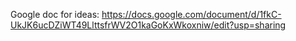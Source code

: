 Google doc for ideas:
https://docs.google.com/document/d/1fkC-UkJK6ucDZiWT49LlttsfrWV2O1kaGoKxWkoxniw/edit?usp=sharing
